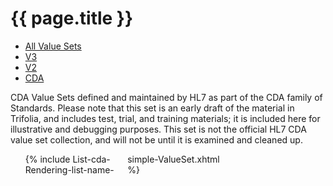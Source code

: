 # {{ page.title }}

<ul class="nav nav-tabs">
  <li><a href="valuesets.html">All Value Sets</a></li>
  <li><a href="valuesets-v3.html">V3</a></li>
  <li><a href="valuesets-v2.html">V2</a></li>
  <li class="active"><a href="#">CDA</a></li>
</ul>

CDA Value Sets defined and maintained by HL7 as part of the CDA family of Standards.  Please note that this set is an early draft of the material in Trifolia, and includes test, trial, and training materials; it is included here for illustrative and debugging purposes.  This set is not the official HL7 CDA value set collection, and will not be until it is examined and cleaned up.

<ul style="-moz-column-count: 3; -moz-column-gap: 10px; -webkit-column-count: 3; -webkit-column-gap: 10px; column-count: 3; column-gap: 10px">
{% include List-cda-Rendering-list-name-simple-ValueSet.xhtml %}
</ul>
